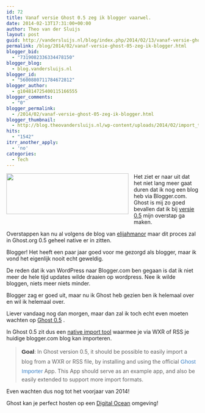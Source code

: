```yaml
---
id: 72
title: Vanaf versie Ghost 0.5 zeg ik blogger vaarwel.
date: 2014-02-13T17:31:00+00:00
author: Theo van der Sluijs
layout: post
guid: http://vandersluijs.nl/blog/index.php/2014/02/13/vanaf-versie-ghost-05-zeg-ik-blogger/
permalink: /blog/2014/02/vanaf-versie-ghost-05-zeg-ik-blogger.html
blogger_bid:
  - "7319082336334478150"
blogger_blog:
  - blog.vandersluijs.nl
blogger_id:
  - "5600880711784672812"
blogger_author:
  - g104814725400115166555
blogger_comments:
  - "0"
blogger_permalink:
  - /2014/02/vanaf-versie-ghost-05-zeg-ik-blogger.html
blogger_thumbnail:
  - http://blog.theovandersluijs.nl/wp-content/uploads/2014/02/import_tool_PNG.png
hits:
  - "1542"
itrr_another_apply:
  - 'no'
categories:
  - Tech
---
```

<div style="clear: both;">
  <a href=https://vandersluijs.resultants-e.nl/2014/02/import_tool_PNG.png" style="clear: left; float: left; margin-bottom: 1em; margin-right: 1em;"><img border="0" src=https://vandersluijs.resultants-e.nl/2014/02/import_tool_PNG.png" height="107" width="320" /></a>
</div>

Het ziet er naar uit dat het niet lang meer gaat duren dat ik nog een blog heb via Blogger.com. Ghost is mij zo goed bevallen dat ik bij&nbsp;<a href="https://github.com/TryGhost/Ghost/wiki/Roadmap#wiki-milestone-5---version-050---apps--import" target="_blank">versie 0.5</a>&nbsp;mijn overstap ga maken.

Overstappen kan nu al volgens de blog van&nbsp;<a href="http://www.elijahmanor.com/from-blogger-to-ghost/" target="_blank">elijahmanor</a>&nbsp;maar dit proces zal in Ghost.org 0.5 geheel native er in zitten.

<!--more-->Blogger! Het heeft een paar jaar goed voor me gezorgd als blogger, maar ik vond het eigenlijk nooit echt geweldig.

De reden dat ik van WordPress naar Blogger.com ben gegaan is dat ik niet meer de hele tijd updates wilde draaien op wordpress. Nee ik wilde bloggen, niets meer niets minder.

Blogger zag er goed uit, maar nu ik Ghost heb gezien ben ik helemaal over en wil ik helemaal over.

Liever vandaag nog dan morgen, maar dan zal ik toch echt even moeten wachten op&nbsp;<a href="https://github.com/TryGhost/Ghost/wiki/Roadmap#wiki-milestone-5---version-050---apps--import" target="_blank">Ghost 0.5</a>&nbsp;.

In Ghost 0.5 zit dus een&nbsp;<a href="https://github.com/TryGhost/Ghost/wiki/Roadmap#wiki-importer" target="_blank">native import tool</a>&nbsp;waarmee je via&nbsp;WXR&nbsp;of RSS je huidige blogger.com blog kan&nbsp;importeren.

> <strong style="background-color: white; box-sizing: border-box; color: #333333; font-family: Helvetica, arial, freesans, clean, sans-serif; font-size: 15px; line-height: 25.5px;">Goal</strong>: In Ghost version 0.5, it should be possible to easily import a blog from a WXR or RSS file, by installing and using the official&nbsp;<a href="https://github.com/TryGhost/Ghost-Importer" style="background-color: white; box-sizing: border-box; color: #4183c4; font-family: Helvetica, arial, freesans, clean, sans-serif; font-size: 15px; line-height: 25.5px; text-decoration: none;">Ghost Importer</a>&nbsp;App. This App should serve as an example app, and also be easily extended to support more import formats.

Even wachten dus nog tot het voorjaar van 2014!

Ghost kan je perfect hosten op een [Digital Ocean](https://www.digitalocean.com/?refcode=38909179d2dc) omgeving!